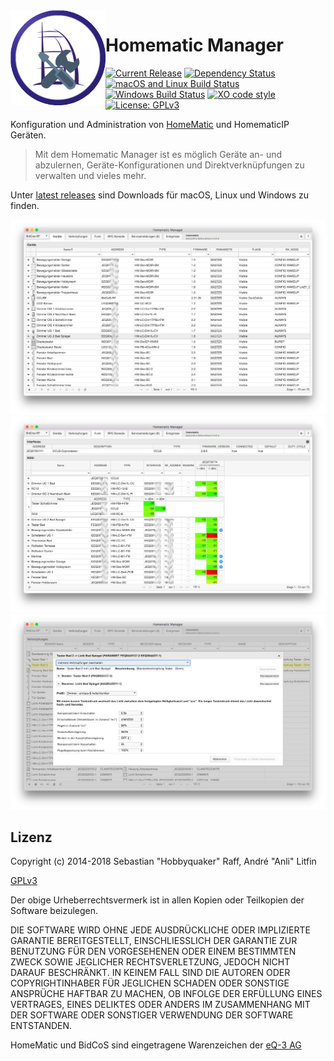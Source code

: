 <img width="152px" src="build/icon.png" align="left"/> 

# Homematic Manager

[![Current Release](https://img.shields.io/github/release/hobbyquaker/homematic-manager.svg?colorB=4cc61e)](https://github.com/hobbyquaker/homematic-manager/releases/latest)
[![Dependency Status](https://david-dm.org/hobbyquaker/homematic-manager/status.svg)](https://david-dm.org/hobbyquaker/homematic-manager)
[![macOS and Linux Build Status](https://travis-ci.org/hobbyquaker/homematic-manager.svg?branch=master)](https://travis-ci.org/hobbyquaker/homematic-manager)
[![Windows Build Status](https://ci.appveyor.com/api/projects/status/github/hobbyquaker/homematic-manager?branch=master&svg=true)](https://ci.appveyor.com/project/hobbyquaker/homematic-manager)
[![XO code style](https://img.shields.io/badge/code_style-XO-5ed9c7.svg)](https://github.com/sindresorhus/xo)
[![License: GPLv3](https://img.shields.io/badge/license-GPLv3-blue.svg)](https://www.gnu.org/licenses/gpl-3.0.html)

Konfiguration und Administration von [HomeMatic](http://www.homematic.com) und HomematicIP Geräten.

>  Mit dem Homematic Manager ist es möglich Geräte an- und abzulernen, Geräte-Konfigurationen und Direktverknüpfungen zu
verwalten und vieles mehr.

Unter [latest releases](https://github.com/hobbyquaker/homematic-manager/releases/latest) sind Downloads für macOS, 
Linux und Windows zu finden.

![](docs/hmm1.png)
![](docs/hmm2.png)
![](docs/hmm3.png)

## Lizenz

Copyright (c) 2014-2018 Sebastian "Hobbyquaker" Raff, André "Anli" Litfin

[GPLv3](https://www.gnu.org/licenses/gpl-3.0.html)


Der obige Urheberrechtsvermerk ist in allen Kopien oder Teilkopien der Software beizulegen.

DIE SOFTWARE WIRD OHNE JEDE AUSDRÜCKLICHE ODER IMPLIZIERTE GARANTIE BEREITGESTELLT, EINSCHLIESSLICH DER GARANTIE ZUR BENUTZUNG FÜR DEN VORGESEHENEN ODER EINEM BESTIMMTEN ZWECK SOWIE JEGLICHER RECHTSVERLETZUNG, JEDOCH NICHT DARAUF BESCHRÄNKT. IN KEINEM FALL SIND DIE AUTOREN ODER COPYRIGHTINHABER FÜR JEGLICHEN SCHADEN ODER SONSTIGE ANSPRÜCHE HAFTBAR ZU MACHEN, OB INFOLGE DER ERFÜLLUNG EINES VERTRAGES, EINES DELIKTES ODER ANDERS IM ZUSAMMENHANG MIT DER SOFTWARE ODER SONSTIGER VERWENDUNG DER SOFTWARE ENTSTANDEN.

HomeMatic und BidCoS sind eingetragene Warenzeichen der [eQ-3 AG](http://eq-3.de)
